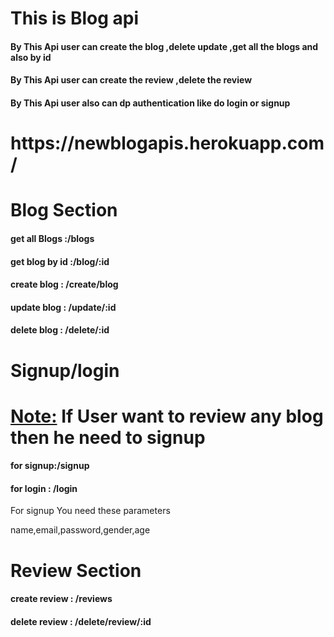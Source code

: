 <h1>This is Blog api</h1>
<h4>By This Api user can create the blog ,delete update ,get all the blogs and also by id </h4>
<h4>By This Api user can create the review ,delete the review </h4>
<h4>By This Api user also can dp authentication like do login or signup</h4>

 <h1>https://newblogapis.herokuapp.com/</h1>
    <h1>Blog Section</h1>
    <h4>get all Blogs :/blogs</h4>
    <h4>get blog by id :/blog/:id</h4>
    <h4>create blog : /create/blog </h4>
    <h4>update blog : /update/:id </h4>
    <h4>delete blog : /delete/:id </h1>
  
   <h1>Signup/login</h1>
   <h1><u>Note:</u> If User want to review any blog then he need to signup</h1>
   <h4>for signup:/signup</h4>
   <h4>for login : /login</h4>
   <p>For signup You need these parameters</p>
   <p>name,email,password,gender,age</p>
   
   <h1>Review Section</h1>
   <h4>create review : /reviews</h4>
   <h4>delete review : /delete/review/:id</h4>
